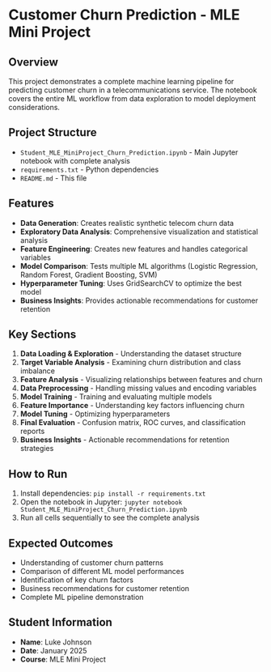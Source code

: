 # Customer Churn Prediction - MLE Mini Project

## Overview
This project demonstrates a complete machine learning pipeline for predicting customer churn in a telecommunications service. The notebook covers the entire ML workflow from data exploration to model deployment considerations.

## Project Structure
- `Student_MLE_MiniProject_Churn_Prediction.ipynb` - Main Jupyter notebook with complete analysis
- `requirements.txt` - Python dependencies
- `README.md` - This file

## Features
- **Data Generation**: Creates realistic synthetic telecom churn data
- **Exploratory Data Analysis**: Comprehensive visualization and statistical analysis
- **Feature Engineering**: Creates new features and handles categorical variables
- **Model Comparison**: Tests multiple ML algorithms (Logistic Regression, Random Forest, Gradient Boosting, SVM)
- **Hyperparameter Tuning**: Uses GridSearchCV to optimize the best model
- **Business Insights**: Provides actionable recommendations for customer retention

## Key Sections
1. **Data Loading & Exploration** - Understanding the dataset structure
2. **Target Variable Analysis** - Examining churn distribution and class imbalance
3. **Feature Analysis** - Visualizing relationships between features and churn
4. **Data Preprocessing** - Handling missing values and encoding variables
5. **Model Training** - Training and evaluating multiple models
6. **Feature Importance** - Understanding key factors influencing churn
7. **Model Tuning** - Optimizing hyperparameters
8. **Final Evaluation** - Confusion matrix, ROC curves, and classification reports
9. **Business Insights** - Actionable recommendations for retention strategies

## How to Run
1. Install dependencies: `pip install -r requirements.txt`
2. Open the notebook in Jupyter: `jupyter notebook Student_MLE_MiniProject_Churn_Prediction.ipynb`
3. Run all cells sequentially to see the complete analysis

## Expected Outcomes
- Understanding of customer churn patterns
- Comparison of different ML model performances
- Identification of key churn factors
- Business recommendations for customer retention
- Complete ML pipeline demonstration

## Student Information
- **Name**: Luke Johnson
- **Date**: January 2025
- **Course**: MLE Mini Project
